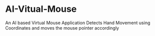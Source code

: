 # AI-Vitual-Mouse
An AI based Virtual Mouse Application
Detects Hand Movement using Coordinates and moves the mouse pointer accordingly

